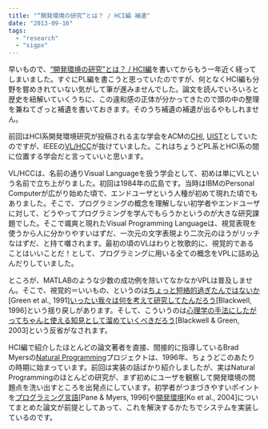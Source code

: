 ```yaml
---
title: "“開発環境の研究”とは？ / HCI編 補遺"
date: "2013-09-16"
tags: 
  - "research"
  - "sigpx"
---
```


早いもので、[“開発環境の研究”とは？ / HCI編](http://junkato.jp/ja/blog/2012/11/21/devenv-research-hci/)を書いてからもう一年近く経ってしまいました。すぐにPL編を書こうと思っていたのですが、何となくHCI編も分野を嘗めきれていない気がして筆が進みませんでした。論文を読んでいろいろと歴史を紐解いていくうちに、この違和感の正体が分かってきたので頭の中の整理を兼ねてざっと補遺を書いておきます。そのうち補遺の補遺が出るやもしれません。

前回はHCI系開発環境研究が投稿される主な学会をACMの[CHI](http://chi2013.acm.org/), [UIST](http://www.acm.org/uist/)としていたのですが、IEEEの[VL/HCC](http://conferences.computer.org/VLHCC/)が抜けていました。これはちょうどPL系とHCI系の間に位置する学会だと言っていいと思います。

VL/HCCは、名前の通りVisual Languageを扱う学会として、初めは単にVLという名前で立ち上がりました。初回は1984年の広島です。当時はIBMのPersonal Computerが広がり始めた頃で、エンドユーザという人種が初めて現れた頃でもありました。そこで、プログラミングの概念を理解しない初学者やエンドユーザに対して、どうやってプログラミングを学んでもらうかというのが大きな研究課題でした。そこで颯爽と現れたVisual Programming Languageは、視覚表現を使うから人に分かりやすいはずだ、一次元の文字表現より二次元のほうがリッチなはずだ、と持て囃されます。最初の頃のVLはわりと牧歌的に、視覚的であることはいいことだ！として、プログラミングに用いる全ての概念をVPLに詰め込んだりしていました。

ところが、MATLABのような少数の成功例を除いてなかなかVPLは普及しません。そこで、視覚的＝いいもの、というのは[ちょっと短絡的過ぎたんではないか](http://books.google.com/books?id=KT_bpSSJBgcC&lpg=PA121&ots=xOqA9RqCmE&dq=comprehensibility%20of%20visual%20and%20textual%20programs&lr&pg=PA121#v=onepage&q=comprehensibility%20of%20visual%20and%20textual%20programs&f=false "Comprehensibility of visual and textual programs: A test of superlativism against the’match-mismatch’conjecture")\[Green et al., 1991\][いったい我々は何を考えて研究してたんだろう](http://dx.doi.org/10.1109/VL.1996.545293 "Metacognitive theories of visual programming: what do we think we are doing?")\[Blackwell, 1996\]という揺り戻しがあります。そして、こういうのは[心理学の手法にしたがってちゃんと使える知見として溜めていくべきだろう](http://books.google.co.jp/books?id=gGyEOjkdpbYC&lpg=PA103&ots=6xumBtoOkX&dq=the%20cognitive%20dimensions%20of%20notations%20framework&lr&pg=PA103#v=onepage&q=the%20cognitive%20dimensions%20of%20notations%20framework&f=false "Notational systems–the cognitive dimensions of notations framework")\[Blackwell & Green, 2003\]という反省がなされます。

HCI編で紹介したほとんどの論文著者を直接、間接的に指導しているBrad Myersの[Natural Programming](http://www.cs.cmu.edu/~NatProg/index.html "Natural Programming Project, Carnegie Mellon University 1996-2013")プロジェクトは、1996年、ちょうどこのあたりの時期に始まっています。前回は実装の話ばかり紹介しましたが、実はNatural Programmingのほとんどの研究が、まず初めにユーザを観察して開発環境の問題点を洗い出すところを出発点にしています。初学者がつまづきやすいポイントを[プログラミング言語](http://www.cs.cmu.edu/~pane/cmu-cs-96-132.html "Usability Issues in the Design of Novice Programming Systems")\[Pane & Myers, 1996\]や[開発環境](http://dx.doi.org/10.1109/VLHCC.2004.47 "Six Learning Barriers in End-User Programming Systems")\[Ko et al., 2004\]についてまとめた論文が前提としてあって、これを解決するかたちでシステムを実装しているのです。
